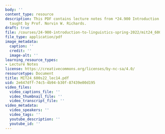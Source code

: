 ```yaml
---
body: ''
content_type: resource
description: This PDF contains lecture notes from *24.900 Introduction to Linguistics*,
  taught by Prof. Norvin W. Richards.
draft: true
file: /courses/24-900-introduction-to-linguistics-spring-2022/mit24_600s22_lec14.pdf
file_type: application/pdf
image_metadata:
  caption: ''
  credit: ''
  image-alt: ''
learning_resource_types:
- Lecture Notes
license: https://creativecommons.org/licenses/by-nc-sa/4.0/
resourcetype: Document
title: MIT24_600s22_lec14.pdf
uid: 2e647dff-74c5-4b94-b30f-87439e00d195
video_files:
  video_captions_file: ''
  video_thumbnail_file: ''
  video_transcript_file: ''
video_metadata:
  video_speakers: ''
  video_tags: ''
  youtube_description: ''
  youtube_id: ''
---
```


